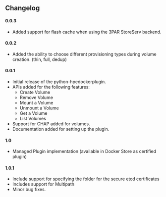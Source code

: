 ## Changelog

#### 0.0.3

* Added support for flash cache when using the 3PAR StoreServ backend.

#### 0.0.2

* Added the ability to choose different provisioning
  types during volume creation. (thin, full, dedup)

#### 0.0.1

* Initial release of the python-hpedockerplugin.
* APIs added for the following features:
  * Create Volume
  * Remove Volume
  * Mount a Volume
  * Unmount a Volume
  * Get a Volume
  * List Volumes
* Support for CHAP added for volumes.
* Documentation added for setting up the plugin.

#### 1.0 
* Managed Plugin implementation (available in Docker Store as certified plugin)

#### 1.0.1
* Include support for specifying the folder for the secure etcd certificates
* Includes support for Multipath
* Minor bug fixes.

